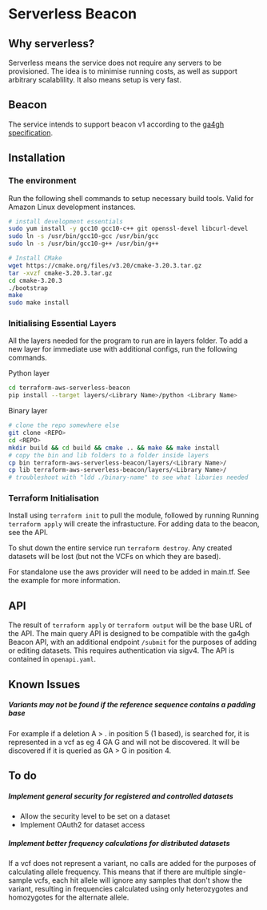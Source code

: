 # Serverless Beacon

## Why serverless?
Serverless means the service does not require any servers to be provisioned. The
idea is to minimise running costs, as well as support arbitrary scalablility. It
also means setup is very fast.

## Beacon
The service intends to support beacon v1 according to the
[ga4gh specification](https://github.com/ga4gh-beacon/specification).

## Installation

### The environment

Run the following shell commands to setup necessary build tools. Valid for Amazon Linux development instances.

```sh
# install development essentials
sudo yum install -y gcc10 gcc10-c++ git openssl-devel libcurl-devel
sudo ln -s /usr/bin/gcc10-gcc /usr/bin/gcc
sudo ln -s /usr/bin/gcc10-g++ /usr/bin/g++

# Install CMake
wget https://cmake.org/files/v3.20/cmake-3.20.3.tar.gz
tar -xvzf cmake-3.20.3.tar.gz
cd cmake-3.20.3
./bootstrap
make
sudo make install
```

### Initialising Essential Layers

All the layers needed for the program to run are in layers folder.
To add a new layer for immediate use with additional configs, run the following commands.

Python layer
```sh
cd terraform-aws-serverless-beacon
pip install --target layers/<Library Name>/python <Library Name>
```

Binary layer
```sh
# clone the repo somewhere else
git clone <REPO> 
cd <REPO>
mkdir build && cd build && cmake .. && make && make install
# copy the bin and lib folders to a folder inside layers
cp bin terraform-aws-serverless-beacon/layers/<Library Name>/
cp lib terraform-aws-serverless-beacon/layers/<Library Name>/
# troubleshoot with "ldd ./binary-name" to see what libaries needed
```

### Terraform Initialisation

Install using `terraform init` to pull the module, followed by running
Running `terraform apply` will create the infrastucture.
For adding data to the beacon, see the API.

To shut down the entire service run `terraform destroy`. Any created datasets
will be lost (but not the VCFs on which they are based).

For standalone use the aws provider will need to be added in main.tf. See the
example for more information.


## API
The result of `terraform apply` or `terraform output` will be the base URL of
the API. The main query API is designed to be compatible with the ga4gh Beacon
API, with an additional endpoint `/submit` for the purposes of adding or editing
datasets. This requires authentication via sigv4. The API is contained in
`openapi.yaml`.

## Known Issues
##### Variants may not be found if the reference sequence contains a padding base
For example if a deletion A > . in position 5 (1 based), is searched for, it is
represented in a vcf as eg 4 GA G and will not be discovered. It will be
discovered if it is queried as GA > G in position 4.

## To do
##### Implement general security for registered and controlled datasets
* Allow the security level to be set on a dataset
* Implement OAuth2 for dataset access
##### Implement better frequency calculations for distributed datasets
If a vcf does not represent a variant, no calls are added for the purposes of
calculating allele frequency. This means that if there are multiple
single-sample vcfs, each hit allele will ignore any samples that don't show the
variant, resulting in frequencies calculated using only heterozygotes and
homozygotes for the alternate allele.

